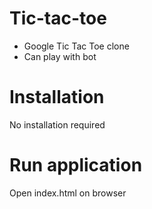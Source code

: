# Tic-tac-toe

-   Google Tic Tac Toe clone
-   Can play with bot

# Installation

No installation required

# Run application

Open index.html on browser
